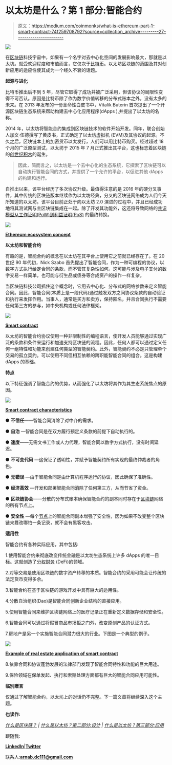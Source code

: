 # 以太坊是什么？第 1 部分:智能合约

> 原文：<https://medium.com/coinmonks/what-is-ethereum-part-1-smart-contract-74f259708792?source=collection_archive---------27----------------------->

![](img/95625f0832e676136d1d830155523123.png)

在[区块链](/coinmonks/what-is-blockchain-a7082404caa2)科技宇宙中，如果有一个名字对去中心化空间的发展影响最大，那就是以太坊。就受欢迎程度和市值而言，它仅次于[比特币](/coinmonks/what-is-bitcoin-e98b2b77c81b)。以太坊区块链的范围及其对创新应用的适应性使其成为一个经久不衰的话题。

**起源与进化**

比特币推出后不到 5 年，尽管它取得了成功并被广泛采用，但该协议的局限性变得不可否认。原因是比特币除了作为数字价值转移的分布式账本之外，没有太多的未来。在 2013 年发布的一份革命性白皮书中，Vitalik Buterin 首次提出了一个开源区块链生态系统来帮助构建去中心化应用程序(dApps ),并提出了以太坊的名称。

2014 年，以太坊将智能合约集成到区块链技术的软件开始开发。同年，联合创始人加文·伍德撰写了黄皮书，正式确定了以太坊虚拟机 (EVM)及其协议的起源。不久之后，区块链本土的加密货币以太发行，人们可以用比特币购买。经过超过 18 个月的广泛原型测试，以太坊于 2015 年 7 月正式推出其平台，这也标志着区块链的[创世纪积木](https://coinsbench.com/understanding-the-architecture-of-a-blockchain-f50ad412bdc4)的诞生。

> 因此，简而言之，以太坊是一个去中心化的生态系统，它探索了区块链可以自动执行智能合同的方式，并提供了一个允许的平台，以促进其他 dApps 的构建和运行。

自推出以来，该平台经历了多次协议升级。最值得注意的是 2016 年的硬分叉事件，其中传统的区块链版本继续作为以太坊经典，分叉的区块链网络成为人们今天所知道的以太坊。该平台目前正处于向以太坊 2.0 演进的过程中，并且已经成功地将其测试网与主区块链集成在一起。除了开发其功能外，这还将导致网络的[共识模型从工作证明(PoW)到利益证明(PoS)](/coinmonks/understanding-the-role-of-consensus-in-blockchain-db724fa63a53) 的最终转换。

![](img/a56d031e0ba0a85b8ffe88082e80af16.png)

[**Ethereum ecosystem concept**](https://www.pymnts.com/blockchain/2021/what-is-a-smart-contract/)

**以太坊和智能合约**

有趣的是，智能合约的概念在以太坊在其平台上使用它之前就已经存在了。在 20 世纪 90 年代初，Nick Szabo 首先提出了智能合同，作为一种可编程的协议，以数字方式执行给定合同的条款，而不管其复杂性如何。这可能与涉及电子支付的数字交易一样简单，也可能与衍生品或债券等合成资产的操作一样复杂。

当区块链科技公司抓住这个概念时，它用去中心化、分布式的网络参数来定义智能合同。因此，智能合同(本质上是一段代码)通过触发双方之间协议条款的自动验证和执行来发挥作用。当事人，通常是买方和卖方，保持匿名，并且合同执行不需要任何第三方的参与，如中央机构或任何法律框架。

![](img/28c2124db8b8c353297c215c10d7c60f.png)

[**Smart contract**](https://mundotokens.com/smart-contract/)

以太坊的智能合约协议使用一种非限制性的编程语言，使开发人员能够通过实现广泛的条款和条件来运行和加速支持区块链的流程。因此，任何人都可以通过定义任何一组特性和功能来创建任何类型的智能契约。此外，智能契约不必是只管理单个交易的孤立契约。可以使用不同但相互依赖的跨职能智能合同的组合。这是构建 dApps 的基础。

**特点**

以下特征强调了智能合约的优势，从而强化了以太坊将其作为其生态系统焦点的原因。

![](img/64e70f9760d13d3e44d4f035e626000f.png)

[**Smart contract characteristics**](https://www.govp2p.com.au/blog/procurement-blog/smart-contracts/)

● **不信任**——智能合同消除了对中介的需求。

● **自治** —智能合同是在双方履行预定义条款的前提下自动执行的。

● **速度**——无需文书工作或人力代理，智能合同以数字方式执行，没有时间延迟。

● **不可变代码** —这保证了透明性，并赋予智能契约所有实现的最终仲裁者的角色。

● **无错误** —由于智能合同是由计算机程序运行的协议，因此确保了准确性。

● **经济高效** —开发和部署智能合同消除了任何第三方，从而节省了资金。

● **区块链协会**——分散的分布式账本确保智能合约的副本同时存在于[区块链](/coinmonks/what-is-blockchain-a7082404caa2)网络的所有节点上。

● **安全性** —每个[节点](https://coinsbench.com/understanding-the-architecture-of-a-blockchain-f50ad412bdc4)上的智能合同副本增强了安全性，因为如果不改变整个区块链来篡改哪怕一条记录，就不会有黑客攻击。

**适用性**

智能合约有各种实际应用，其中包括:

1.使用智能合约来彻底改变传统金融是以太坊生态系统上许多 dApps 的唯一目标。这就创造了[分权财务](/@DC.600/what-is-ethereum-part-3-applications-12097472b9f9) (DeFi)的领域。

2.对等交易是使用区块链的数字资产转移的本质。智能合约的采用可能会让传统的法定货币变得多余。

3.智能合约在基于区块链的游戏开发中具有巨大的适用性。

4.分散自治组织(Dao)是智能合同创新企业结构的直接应用。

5.使用智能合同来维护区块链网络上的医疗记录正在重新定义数据存储和安全性。

6.智能合同可以通过将假冒商品市场拒之门外，改变原创产品的认证方式。

7.房地产是另一个实施智能合同潜力很大的行业。下图是一个典型的例子。

![](img/0d4d38dfb1f580dc25f836d2e6f5393b.png)

[**Example of real estate application of smart contract**](https://2muchcoffee.com/blog/what-is-a-smart-contract-and-where-to-use-it/)

8.依靠合同和协议蓬勃发展的法律部门发现了智能合同特性和功能的巨大用途。

9.保险领域在保单发起、执行和索赔处理方面都有巨大的智能合同应用可能性。

**临别赠言**

仅通过了解智能合约，以太坊上的对话仍不完整。下一篇文章将继续深入这个主题。

**也读作:**

[*什么是区块链？*](/coinmonks/what-is-blockchain-a7082404caa2) *|* [*什么是以太坊？第二部分:设计*](/@DC.600/what-is-ethereum-part-2-design-c9b9f1b39fda) *|* [*什么是以太坊？第三部分:应用*](/@DC.600/what-is-ethereum-part-3-applications-12097472b9f9)

跟随我:

[**LinkedIn**](https://www.linkedin.com/in/a600dc/)|[**Twitter**](https://twitter.com/dc_111)

联系人:**arnab.dc111@gmail.com**